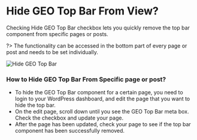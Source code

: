 # Hide GEO Top Bar From View?

Checking Hide GEO Top Bar checkbox lets you quickly remove the top bar component from specific pages or posts. 

?> The functionality can be accessed in the bottom part of every page or post and needs to be set individually.

![Hide GEO Top Bar](http://res.cloudinary.com/mypreview/image/upload/v1492433908/hide-geo-top-bar_hurxtj.png)

### How to Hide GEO Top Bar From Specific page or post?

* To hide the GEO Top Bar component for a certain page, you need to login to your WordPress dashboard, and edit the page that you want to hide the top bar.
* On the edit page, scroll down until you see the GEO Top Bar meta box. Check the checkbox and update your page.
* After the page has been updated, check your page to see if the top bar component has been successfully removed.
